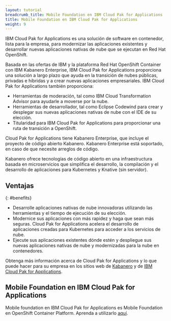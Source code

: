 ```yaml
---
layout: tutorial
breadcrumb_title: Mobile Foundation en IBM Cloud Pak for Applications
title: Mobile Foundation en IBM Cloud Pak for Applications
weight: 9
---
```

<!-- NLS_CHARSET=UTF-8 -->

IBM Cloud Pak for Applications es una solución de software en contenedor, lista para la empresa, para modernizar las aplicaciones existentes y desarrollar nuevas aplicaciones nativas de nube que se ejecutan en Red Hat OpenShift.

Basada en las ofertas de IBM y la plataforma Red Hat OpenShift Container con IBM Kabanero Enterprise, IBM Cloud Pak for Applications proporciona una solución a largo plazo que ayuda en la transición de nubes públicas, privadas e híbridas y a crear nuevas aplicaciones empresariales. IBM Cloud Pak for Applications también proporciona: 

* Herramientas de moderación, tal como IBM Cloud Transformation Advisor para ayudarle a moverse por la nube.
* Herramientas de desarrollador, tal como Eclipse Codewind para crear y desplegar sus nuevas aplicaciones nativas de nube con el IDE de su elección.
* Titularidad para IBM Cloud Pak for Applications para proporcionar una ruta de transición a OpenShift.

Cloud Pak for Applications tiene Kabanero Enterprise, que incluye el proyecto de código abierto Kabanero. Kabanero Enterprise está soportado, en caso de que necesite arreglos de código. 

Kabanero ofrece tecnologías de código abierto en una infraestructura basada en microservicios que simplifica el desarrollo, la compilación y el desarrollo de aplicaciones para Kubernetes y Knative (sin servidor).

## Ventajas
{: #benefits}

* Desarrolle aplicaciones nativas de nube innovadoras utilizando las herramientas y el tiempo de ejecución de su elección.
* Modernice sus aplicaciones con más rapidez y haga que sean más seguras. Cloud Pak for Applications acelera el desarrollo de aplicaciones creadas para Kubernetes para acceder a los servicios de nube.
* Ejecute sus aplicaciones existentes dónde estén y despliegue sus nuevas aplicaciones nativas de nube y modernizadas para la nube en contenedores.

Obtenga más información acerca de Cloud Pak for Applications y lo que puede hacer para su empresa en los sitios web de [Kabanero](https://kabanero.io/) y de [IBM Cloud Pak for Applications](https://www.ibm.com/cloud/cloud-pak-for-applications).

## Mobile Foundation en IBM Cloud Pak for Applications

Mobile foundation en IBM Cloud Pak for Applications es Mobile Foundation en OpenShift Container Platform. Aprenda a utilizarlo [aquí](../ibmcloud/getting-started-mf-on-rhos/).
